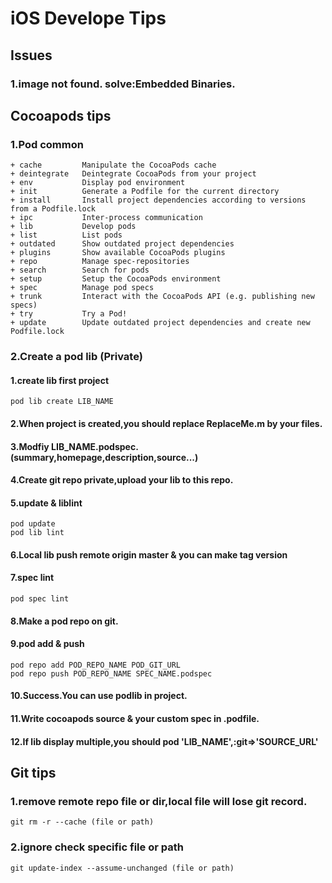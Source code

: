 # iOS Develope Tips
## Issues
### 1.image not found. solve:Embedded Binaries.
## Cocoapods tips
### 1.Pod common
    + cache         Manipulate the CocoaPods cache
    + deintegrate   Deintegrate CocoaPods from your project
    + env           Display pod environment
    + init          Generate a Podfile for the current directory
    + install       Install project dependencies according to versions from a Podfile.lock
    + ipc           Inter-process communication
    + lib           Develop pods
    + list          List pods
    + outdated      Show outdated project dependencies
    + plugins       Show available CocoaPods plugins
    + repo          Manage spec-repositories
    + search        Search for pods
    + setup         Setup the CocoaPods environment
    + spec          Manage pod specs
    + trunk         Interact with the CocoaPods API (e.g. publishing new specs)
    + try           Try a Pod!
    + update        Update outdated project dependencies and create new Podfile.lock
### 2.Create a pod lib (Private)
#### 1.create lib first project
    pod lib create LIB_NAME
#### 2.When project is created,you should replace ReplaceMe.m by your files.
#### 3.Modfiy LIB_NAME.podspec.(summary,homepage,description,source...)
#### 4.Create git repo private,upload your lib to this repo.
#### 5.update & liblint
    pod update
    pod lib lint 
#### 6.Local lib push remote origin master & you can make tag version
#### 7.spec lint
    pod spec lint
#### 8.Make a pod repo on git.
#### 9.pod add & push
    pod repo add POD_REPO_NAME POD_GIT_URL
    pod repo push POD_REPO_NAME SPEC_NAME.podspec
#### 10.Success.You can use podlib in project.
#### 11.Write cocoapods source & your custom spec in .podfile.
#### 12.If lib display multiple,you should pod 'LIB_NAME',:git=>'SOURCE_URL' 
## Git tips
### 1.remove remote repo file or dir,local file will lose git record. 
    git rm -r --cache (file or path)
### 2.ignore check specific file or path
    git update-index --assume-unchanged (file or path)
